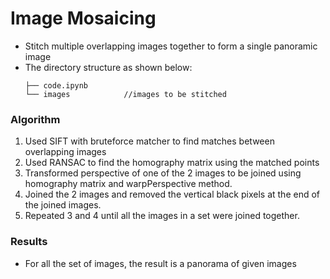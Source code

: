# Image Mosaicing
- Stitch multiple overlapping images together to form a single panoramic image
- The directory structure as shown below: 
  ```
  ├── code.ipynb           
  └── images            //images to be stitched
  ```

### Algorithm
1. Used SIFT with bruteforce matcher to find matches between overlapping images
2. Used RANSAC to find the homography matrix using the matched points
3. Transformed perspective of one of the 2 images to be joined using homography matrix and warpPerspective method.
4. Joined the 2 images and removed the vertical black pixels at the end of the joined images.
5. Repeated 3 and 4 until all the images in a set were joined together. 

### Results
- For all the set of images, the result is a panorama of given images

